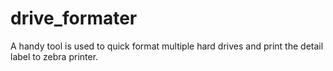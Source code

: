 # drive_formater
A handy tool is used to quick format multiple hard drives and print the detail label to zebra printer.
